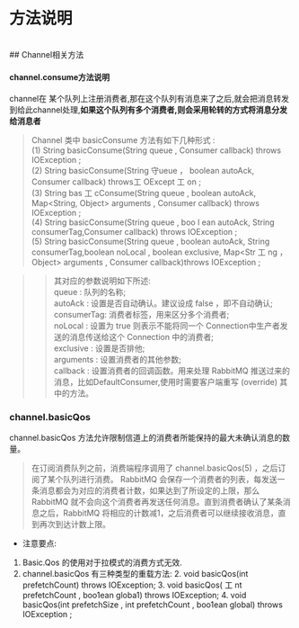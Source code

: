 # 方法说明
<br>
## Channel相关方法

#### channel.consume方法说明

channel在 某个队列上注册消费者,那在这个队列有消息来了之后,就会把消息转发到给此channel处理,**如果这个队列有多个消费者,则会采用轮转的方式将消息分发给消息者**

> Channel 类中 basicConsume 方法有如下几种形式 :<br>
(1) String basicConsume(String queue , Consumer callback) throws IOException ;<br>
(2) String basicConsume(String 守ueue ， boolean autoAck, Consumer callback) throws工 OExcept 工 on ;<br>
(3) String bas 工 cConsume(String queue , boolean autoAck, Map<String, Object>
arguments , Consumer callback) throws IOException ;<br>
(4) String basicConsume(String queue , boo l ean autoAck, String consumerTag,Consumer callback) throws IOException ;<br>
(5) String basicConsume(String queue , boolean autoAck, String consumerTag,boolean noLocal , boolean exclusive, Map<Str 工 ng ， Object> arguments , Consumer callback)throws IOException ;

>> 其对应的参数说明如下所述:
<br>queue : 队列的名称;
<br>autoAck : 设置是否自动确认。建议设成 false ，即不自动确认;
<br>consumerTag: 消费者标签，用来区分多个消费者;
<br>noLocal : 设置为 true 则表示不能将同一个 Connection中生产者发送的消息传送给这个 Connection 中的消费者;
<br>exclusive : 设置是否排他;
<br>arguments : 设置消费者的其他参数;
<br>callback : 设置消费者的回调函数。用来处理 RabbitMQ 推送过来的消息，比如DefaultConsumer,使用时需要客户端重写 (override) 其中的方法。

### channel.basicQos

channel.basicQos 方法允许限制信道上的消费者所能保持的最大未确认消息的数量。<br>
> 在订阅消费队列之前，消费端程序调用了 channel.basicQos(5) ，之后订阅了某个队列进行消费。 RabbitMQ 会保存一个消费者的列表，每发送一条消息都会为对应的消费者计数，如果达到了所设定的上限，那么 RabbitMQ 就不会向这个消费者再发送任何消息。直到消费者确认了某条消息之后，RabbitMQ 将相应的计数减1，之后消费者可以继续接收消息，直到再次到达计数上限。

* 注意要点:
>

1. Basic.Qos 的使用对于拉模式的消费方式无效.
1. channel.basicQos 有三种类型的重载方法:
	2. void basicQos(int prefetchCount) throws IOException;
	3. void basicQos( 工 nt prefetchCount , boo1ean globa1) throws IOException;
	4. void basicQos(int prefetchSize , int prefetchCount , boo1ean global) throws IOException ;
